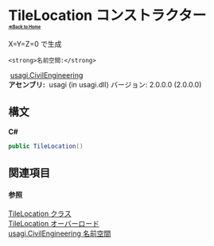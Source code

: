 # TileLocation コンストラクター <div style="font-size:30%"><a href="https://github.com/usagi/usagi.cs/blob/master/docs/Home.md">≪Back to Home</a></div> 

X=Y=Z=0 で生成


    <strong>名前空間:</strong>
&nbsp;<a href="N_usagi_CivilEngineering.md">usagi.CivilEngineering</a><br /><strong>アセンブリ:</strong>
&nbsp;usagi (in usagi.dll) バージョン: 2.0.0.0 (2.0.0.0)

## 構文

**C#**<br />
``` C#
public TileLocation()
```


## 関連項目


#### 参照
<a href="T_usagi_CivilEngineering_TileLocation.md">TileLocation クラス</a><br /><a href="Overload_usagi_CivilEngineering_TileLocation__ctor.md">TileLocation オーバーロード</a><br /><a href="N_usagi_CivilEngineering.md">usagi.CivilEngineering 名前空間</a><br />